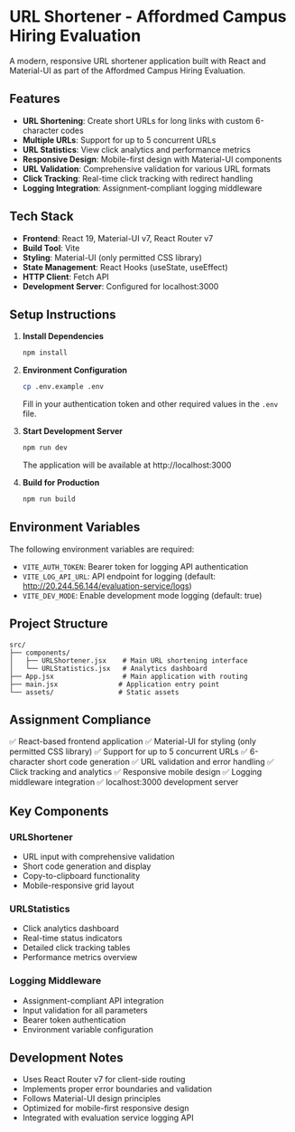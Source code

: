 # URL Shortener - Affordmed Campus Hiring Evaluation

A modern, responsive URL shortener application built with React and Material-UI as part of the Affordmed Campus Hiring Evaluation.

## Features

- **URL Shortening**: Create short URLs for long links with custom 6-character codes
- **Multiple URLs**: Support for up to 5 concurrent URLs
- **URL Statistics**: View click analytics and performance metrics
- **Responsive Design**: Mobile-first design with Material-UI components
- **URL Validation**: Comprehensive validation for various URL formats
- **Click Tracking**: Real-time click tracking with redirect handling
- **Logging Integration**: Assignment-compliant logging middleware

## Tech Stack

- **Frontend**: React 19, Material-UI v7, React Router v7
- **Build Tool**: Vite
- **Styling**: Material-UI (only permitted CSS library)
- **State Management**: React Hooks (useState, useEffect)
- **HTTP Client**: Fetch API
- **Development Server**: Configured for localhost:3000

## Setup Instructions

1. **Install Dependencies**
   ```bash
   npm install
   ```

2. **Environment Configuration**
   ```bash
   cp .env.example .env
   ```
   Fill in your authentication token and other required values in the `.env` file.

3. **Start Development Server**
   ```bash
   npm run dev
   ```
   The application will be available at http://localhost:3000

4. **Build for Production**
   ```bash
   npm run build
   ```

## Environment Variables

The following environment variables are required:

- `VITE_AUTH_TOKEN`: Bearer token for logging API authentication
- `VITE_LOG_API_URL`: API endpoint for logging (default: http://20.244.56.144/evaluation-service/logs)
- `VITE_DEV_MODE`: Enable development mode logging (default: true)

## Project Structure

```
src/
├── components/
│   ├── URLShortener.jsx    # Main URL shortening interface
│   └── URLStatistics.jsx   # Analytics dashboard
├── App.jsx                 # Main application with routing
├── main.jsx               # Application entry point
└── assets/                # Static assets
```

## Assignment Compliance

✅ React-based frontend application
✅ Material-UI for styling (only permitted CSS library)
✅ Support for up to 5 concurrent URLs
✅ 6-character short code generation
✅ URL validation and error handling
✅ Click tracking and analytics
✅ Responsive mobile design
✅ Logging middleware integration
✅ localhost:3000 development server

## Key Components

### URLShortener
- URL input with comprehensive validation
- Short code generation and display
- Copy-to-clipboard functionality
- Mobile-responsive grid layout

### URLStatistics
- Click analytics dashboard
- Real-time status indicators
- Detailed click tracking tables
- Performance metrics overview

### Logging Middleware
- Assignment-compliant API integration
- Input validation for all parameters
- Bearer token authentication
- Environment variable configuration

## Development Notes

- Uses React Router v7 for client-side routing
- Implements proper error boundaries and validation
- Follows Material-UI design principles
- Optimized for mobile-first responsive design
- Integrated with evaluation service logging API
